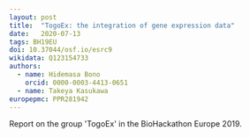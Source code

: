 ```yaml
---
layout: post
title:  "TogoEx: the integration of gene expression data"
date:   2020-07-13
tags: BH19EU
doi: 10.37044/osf.io/esrc9
wikidata: Q123154733
authors:
  - name: Hidemasa Bono
    orcid: 0000-0003-4413-0651
  - name: Takeya Kasukawa
europepmc: PPR281942
---
```


Report on the group 'TogoEx' in the BioHackathon Europe 2019.

